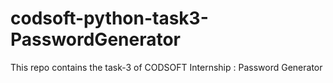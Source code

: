 # codsoft-python-task3-PasswordGenerator

This repo contains the task-3 of CODSOFT Internship : Password Generator
